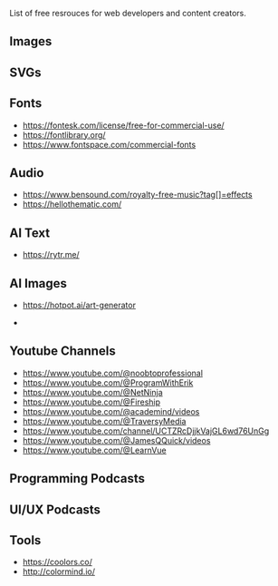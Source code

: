 List of free resrouces for web developers and content creators. 

## Images

## SVGs

## Fonts
- https://fontesk.com/license/free-for-commercial-use/
- https://fontlibrary.org/
- https://www.fontspace.com/commercial-fonts


## Audio
- https://www.bensound.com/royalty-free-music?tag[]=effects 
- https://hellothematic.com/


## AI Text
- https://rytr.me/

## AI Images
- https://hotpot.ai/art-generator 

- 
## Youtube Channels 
- https://www.youtube.com/@noobtoprofessional
- https://www.youtube.com/@ProgramWithErik
- https://www.youtube.com/@NetNinja
- https://www.youtube.com/@Fireship
- https://www.youtube.com/@academind/videos
- https://www.youtube.com/@TraversyMedia
- https://www.youtube.com/channel/UCTZRcDjjkVajGL6wd76UnGg
- https://www.youtube.com/@JamesQQuick/videos
- https://www.youtube.com/@LearnVue

## Programming Podcasts

## UI/UX Podcasts

## Tools
- https://coolors.co/
- http://colormind.io/
